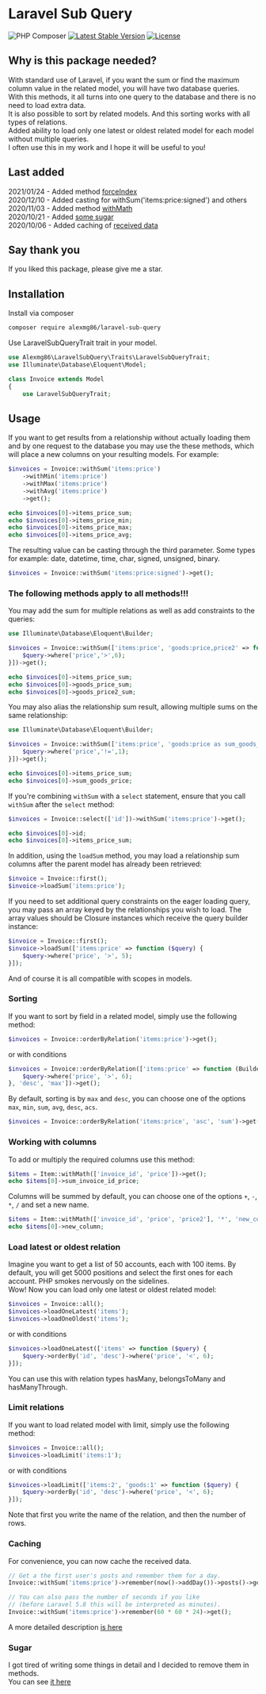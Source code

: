 # Laravel Sub Query

![PHP Composer](https://github.com/Alexmg86/laravel-sub-query/workflows/PHP%20Composer/badge.svg)
[![Latest Stable Version](https://poser.pugx.org/alexmg86/laravel-sub-query/v/stable)](https://packagist.org/packages/alexmg86/laravel-sub-query)
[![License](https://poser.pugx.org/alexmg86/laravel-sub-query/license)](https://packagist.org/packages/alexmg86/laravel-sub-query)

## Why is this package needed?

With standard use of Laravel, if you want the sum or find the maximum column value in the related model, you will have two database queries.  
With this methods, it all turns into one query to the database and there is no need to load extra data.  
It is also possible to sort by related models. And this sorting works with all types of relations.  
Added ability to load only one latest or oldest related model for each model without multiple queries.  
I often use this in my work and I hope it will be useful to you!

## Last added

2021/01/24 - Added method [forceIndex](https://github.com/Alexmg86/laravel-sub-query/wiki/Some-sugar#force-index)  
2020/12/10 - Added casting for withSum('items:price:signed') and others  
2020/11/03 - Added method [withMath](https://github.com/Alexmg86/laravel-sub-query#working-with-columns)  
2020/10/21 - Added [some sugar](https://github.com/Alexmg86/laravel-sub-query#sugar)  
2020/10/06 - Added caching of [received data](https://github.com/Alexmg86/laravel-sub-query#caching)

## Say thank you

If you liked this package, please give me a star.

## Installation

Install via composer
```bash
composer require alexmg86/laravel-sub-query
```
Use LaravelSubQueryTrait trait in your model.
```php
use Alexmg86\LaravelSubQuery\Traits\LaravelSubQueryTrait;
use Illuminate\Database\Eloquent\Model;

class Invoice extends Model
{
    use LaravelSubQueryTrait;
```

## Usage

If you want to get results from a relationship without actually loading them and by one request to the database you may use the these methods, which will place a new columns on your resulting models. For example:
```php
$invoices = Invoice::withSum('items:price')
    ->withMin('items:price')
    ->withMax('items:price')
    ->withAvg('items:price')
    ->get();

echo $invoices[0]->items_price_sum;
echo $invoices[0]->items_price_min;
echo $invoices[0]->items_price_max;
echo $invoices[0]->items_price_avg;
```
The resulting value can be casting through the third parameter. Some types for example: date, datetime, time, char, signed, unsigned, binary.
```php
$invoices = Invoice::withSum('items:price:signed')->get();
```
### The following methods apply to all methods!!!

You may add the sum for multiple relations as well as add constraints to the queries:
```php
use Illuminate\Database\Eloquent\Builder;

$invoices = Invoice::withSum(['items:price', 'goods:price,price2' => function (Builder $query) {
    $query->where('price','>',6);
}])->get();

echo $invoices[0]->items_price_sum;
echo $invoices[0]->goods_price_sum;
echo $invoices[0]->goods_price2_sum;
```
You may also alias the relationship sum result, allowing multiple sums on the same relationship:
```php
use Illuminate\Database\Eloquent\Builder;

$invoices = Invoice::withSum(['items:price', 'goods:price as sum_goods_price' => function (Builder $query) {
    $query->where('price','!=',1);
}])->get();

echo $invoices[0]->items_price_sum;
echo $invoices[0]->sum_goods_price;
```
If you're combining `withSum` with a `select` statement, ensure that you call `withSum` after the `select` method:
```php
$invoices = Invoice::select(['id'])->withSum('items:price')->get();

echo $invoices[0]->id;
echo $invoices[0]->items_price_sum;
```
In addition, using the `loadSum` method, you may load a relationship sum columns after the parent model has already been retrieved:
```php
$invoice = Invoice::first();
$invoice->loadSum('items:price');
```
If you need to set additional query constraints on the eager loading query, you may pass an array keyed by the relationships you wish to load. The array values should be Closure instances which receive the query builder instance:
```php
$invoice = Invoice::first();
$invoice->loadSum(['items:price' => function ($query) {
    $query->where('price', '>', 5);
}]);
```
And of course it is all compatible with scopes in models.

### Sorting

If you want to sort by field in a related model, simply use the following method:
```php
$invoices = Invoice::orderByRelation('items:price')->get();
```
or with conditions
```php
$invoices = Invoice::orderByRelation(['items:price' => function (Builder $query) {
    $query->where('price', '>', 6);
}, 'desc', 'max'])->get();
```
By default, sorting is by `max` and `desc`, you can choose one of the options `max`, `min`, `sum`, `avg`, `desc`, `acs`.
```php
$invoices = Invoice::orderByRelation('items:price', 'asc', 'sum')->get();
```

### Working with columns

To add or multiply the required columns use this method:
```php
$items = Item::withMath(['invoice_id', 'price'])->get();
echo $items[0]->sum_invoice_id_price;
```
Columns will be summed by default, you can choose one of the options `+`, `-`, `*`, `/` and set a new name.
```php
$items = Item::withMath(['invoice_id', 'price', 'price2'], '*', 'new_column')->get();
echo $items[0]->new_column;
```

### Load latest or oldest relation

Imagine you want to get a list of 50 accounts, each with 100 items. By default, you will get 5000 positions and select the first ones for each account. PHP smokes nervously on the sidelines.  
Wow! Now you can load only one latest or oldest related model:
```php
$invoices = Invoice::all();
$invoices->loadOneLatest('items');
$invoices->loadOneOldest('items');
```
or with conditions
```php
$invoices->loadOneLatest(['items' => function ($query) {
    $query->orderBy('id', 'desc')->where('price', '<', 6);
}]);
```
You can use this with relation types hasMany, belongsToMany and hasManyThrough.

### Limit relations

If you want to load related model with limit, simply use the following method:
```php
$invoices = Invoice::all();
$invoices->loadLimit('items:1');
```
or with conditions
```php
$invoices->loadLimit(['items:2', 'goods:1' => function ($query) {
    $query->orderBy('id', 'desc')->where('price', '<', 6);
}]);
```
Note that first you write the name of the relation, and then the number of rows.

### Caching

For convenience, you can now cache the received data.
```php
// Get a the first user's posts and remember them for a day.
Invoice::withSum('items:price')->remember(now()->addDay())->posts()->get();

// You can also pass the number of seconds if you like
// (before Laravel 5.8 this will be interpreted as minutes).
Invoice::withSum('items:price')->remember(60 * 60 * 24)->get();
```
A more detailed description [is here](https://github.com/Alexmg86/laravel-sub-query/wiki/Cache)

### Sugar

I got tired of writing some things in detail and I decided to remove them in methods.  
You can see [it here](https://github.com/Alexmg86/laravel-sub-query/wiki/Some-sugar)
